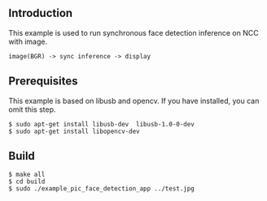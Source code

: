 ## Introduction

This example is used to run synchronous face detection inference on NCC with image.

```
image(BGR) -> sync inference -> display
```



## Prerequisites

This example is based on libusb and opencv. If you have installed, you can omit this step.

```shell
$ sudo apt-get install libusb-dev  libusb-1.0-0-dev
$ sudo apt-get install libopencv-dev
```



## Build

```shell
$ make all
$ cd build
$ sudo ./example_pic_face_detection_app ../test.jpg
```
